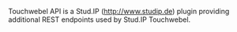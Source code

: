 Touchwebel API is a Stud.IP (http://www.studip.de) plugin providing
additional REST endpoints used by Stud.IP Touchwebel.
